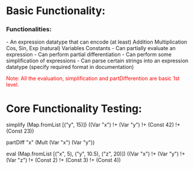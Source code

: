 <h1>Basic Functionality:</h1>

<h3>Functionalities:</h3>
	- An expression datatype that can encode (at least)
			Addition
			Multiplication
			Cos, Sin, Exp (natural)
			Variables
			Constants
	- Can partially evaluate an expression
	- Can perform partial differentiation
	- Can perform some simplification of expressions
	- Can parse certain strings into an expression datatype (specify required format in documentation)

<font color = "red"> Note: All the evaluation, simplification and partDifferention are basic 1st level. </font>


<h1>Core Functionality Testing:</h1>

simplify (Map.fromList [("y", 15)]) ((Var "x")  !+ (Var "y") !+ (Const 42) !+ (Const 23))

partDiff "x" (Mult (Var "x") (Var "y"))

eval (Map.fromList [("x", 5), ("y", 10.5), ("z", 20)]) ((Var "x") !+ (Var "y") !+ (Var "z") !+ (Const 2) !+ (Const 3) !+ (Const 4))

